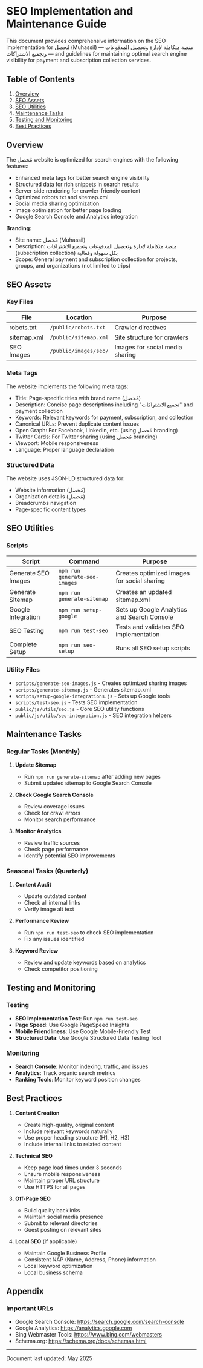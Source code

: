 # SEO Implementation and Maintenance Guide

This document provides comprehensive information on the SEO implementation for مُحصل (Muhassil) — منصة متكاملة لإدارة وتحصيل المدفوعات وتجميع الاشتراكات — and guidelines for maintaining optimal search engine visibility for payment and subscription collection services.

## Table of Contents

1. [Overview](#overview)
2. [SEO Assets](#seo-assets)
3. [SEO Utilities](#seo-utilities)
4. [Maintenance Tasks](#maintenance-tasks)
5. [Testing and Monitoring](#testing-and-monitoring)
6. [Best Practices](#best-practices)

## Overview

The مُحصل website is optimized for search engines with the following features:
- Enhanced meta tags for better search engine visibility
- Structured data for rich snippets in search results
- Server-side rendering for crawler-friendly content
- Optimized robots.txt and sitemap.xml
- Social media sharing optimization
- Image optimization for better page loading
- Google Search Console and Analytics integration

**Branding:**
- Site name: مُحصل (Muhassil)
- Description: منصة متكاملة لإدارة وتحصيل المدفوعات وتجميع الاشتراكات (subscription collection) بكل سهولة وفعالية
- Scope: General payment and subscription collection for projects, groups, and organizations (not limited to trips)

## SEO Assets

### Key Files

| File | Location | Purpose |
|------|----------|---------|
| robots.txt | `/public/robots.txt` | Crawler directives |
| sitemap.xml | `/public/sitemap.xml` | Site structure for crawlers |
| SEO Images | `/public/images/seo/` | Images for social media sharing |

### Meta Tags

The website implements the following meta tags:
- Title: Page-specific titles with brand name (مُحصل)
- Description: Concise page descriptions including "تجميع الاشتراكات" and payment collection
- Keywords: Relevant keywords for payment, subscription, and collection
- Canonical URLs: Prevent duplicate content issues
- Open Graph: For Facebook, LinkedIn, etc. (using مُحصل branding)
- Twitter Cards: For Twitter sharing (using مُحصل branding)
- Viewport: Mobile responsiveness
- Language: Proper language declaration

### Structured Data

The website uses JSON-LD structured data for:
- Website information (مُحصل)
- Organization details (مُحصل)
- Breadcrumbs navigation
- Page-specific content types

## SEO Utilities

### Scripts

| Script | Command | Purpose |
|--------|---------|---------|
| Generate SEO Images | `npm run generate-seo-images` | Creates optimized images for social sharing |
| Generate Sitemap | `npm run generate-sitemap` | Creates an updated sitemap.xml |
| Google Integration | `npm run setup-google` | Sets up Google Analytics and Search Console |
| SEO Testing | `npm run test-seo` | Tests and validates SEO implementation |
| Complete Setup | `npm run seo-setup` | Runs all SEO setup scripts |

### Utility Files

- `scripts/generate-seo-images.js` - Creates optimized sharing images
- `scripts/generate-sitemap.js` - Generates sitemap.xml
- `scripts/setup-google-integrations.js` - Sets up Google tools
- `scripts/test-seo.js` - Tests SEO implementation
- `public/js/utils/seo.js` - Core SEO utility functions
- `public/js/utils/seo-integration.js` - SEO integration helpers

## Maintenance Tasks

### Regular Tasks (Monthly)

1. **Update Sitemap**
   - Run `npm run generate-sitemap` after adding new pages
   - Submit updated sitemap to Google Search Console

2. **Check Google Search Console**
   - Review coverage issues
   - Check for crawl errors
   - Monitor search performance

3. **Monitor Analytics**
   - Review traffic sources
   - Check page performance
   - Identify potential SEO improvements

### Seasonal Tasks (Quarterly)

1. **Content Audit**
   - Update outdated content
   - Check all internal links
   - Verify image alt text

2. **Performance Review**
   - Run `npm run test-seo` to check SEO implementation
   - Fix any issues identified

3. **Keyword Review**
   - Review and update keywords based on analytics
   - Check competitor positioning

## Testing and Monitoring

### Testing

- **SEO Implementation Test**: Run `npm run test-seo`
- **Page Speed**: Use Google PageSpeed Insights
- **Mobile Friendliness**: Use Google Mobile-Friendly Test
- **Structured Data**: Use Google Structured Data Testing Tool

### Monitoring

- **Search Console**: Monitor indexing, traffic, and issues
- **Analytics**: Track organic search metrics
- **Ranking Tools**: Monitor keyword position changes

## Best Practices

1. **Content Creation**
   - Create high-quality, original content
   - Include relevant keywords naturally
   - Use proper heading structure (H1, H2, H3)
   - Include internal links to related content

2. **Technical SEO**
   - Keep page load times under 3 seconds
   - Ensure mobile responsiveness
   - Maintain proper URL structure
   - Use HTTPS for all pages

3. **Off-Page SEO**
   - Build quality backlinks
   - Maintain social media presence
   - Submit to relevant directories
   - Guest posting on relevant sites

4. **Local SEO** (if applicable)
   - Maintain Google Business Profile
   - Consistent NAP (Name, Address, Phone) information
   - Local keyword optimization
   - Local business schema

## Appendix

### Important URLs

- Google Search Console: https://search.google.com/search-console
- Google Analytics: https://analytics.google.com
- Bing Webmaster Tools: https://www.bing.com/webmasters
- Schema.org: https://schema.org/docs/schemas.html

---

Document last updated: May 2025
